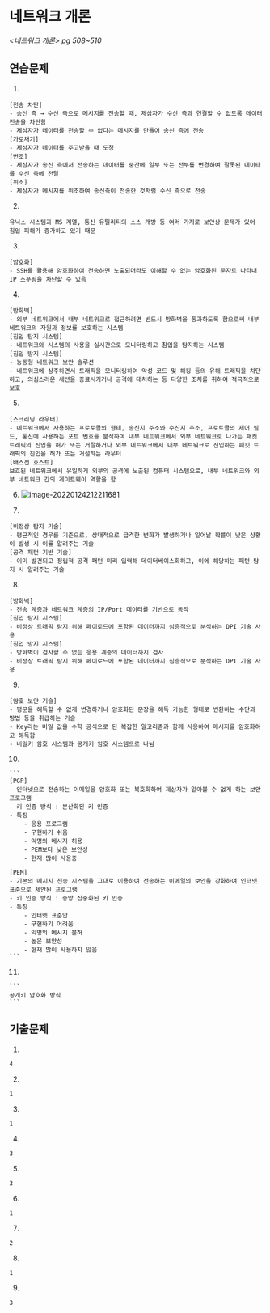# 네트워크 개론

*<네트워크 개론> pg 508~510*



## 연습문제

1. 

   ```
   [전송 차단]
   - 송신 측 → 수신 측으로 메시지를 전송할 때, 제삼자가 수신 측과 연결할 수 없도록 데이터 전송을 차단함
   - 제삼자가 데이터를 전송할 수 없다는 메시지를 만들어 송신 측에 전송
   [가로채기]
   - 제삼자가 데이터를 주고받을 때 도청
   [변조]
   - 제삼자가 송신 측에서 전송하는 데이터를 중간에 일부 또는 전부를 변경하여 잘못된 데이터를 수신 측에 전달
   [위조]
   - 제삼자가 메시지를 위조하여 송신측이 전송한 것처럼 수신 측으로 전송
   ```

2. 

   ```
   유닉스 시스템과 MS 계열, 통신 유틸리티의 소스 개방 등 여러 가지로 보안상 문제가 있어 침입 피해가 증가하고 있기 때문
   ```

3. 

   ```
   [암호화]
   - SSH를 활용해 암호화하여 전송하면 노출되더라도 이해할 수 없는 암호화된 문자로 나타내 IP 스푸핑을 차단할 수 있음
   ```
   
4. 

   ```
   [방화벽]
   - 외부 네트워크에서 내부 네트워크로 접근하려면 반드시 방화벽을 통과하도록 함으로써 내부 네트워크의 자원과 정보를 보호하는 시스템
   [침입 탐지 시스템]
   - 네트워크와 시스템의 사용을 실시간으로 모니터링하고 침입을 탐지하는 시스템
   [침입 방지 시스템]
   - 능동형 네트워크 보안 솔루션
   - 네트워크에 상주하면서 트래픽을 모니터링하여 악성 코드 및 해킹 등의 유해 트래픽을 차단하고, 의심스러운 세션을 종료시키거나 공격에 대처하는 등 다양한 조치를 취하여 적극적으로 보호
   ```

5. 

   ```
   [스크리닝 라우터]
   - 네트워크에서 사용하는 프로토콜의 형태, 송신지 주소와 수신지 주소, 프로토콜의 제어 필드, 통신에 사용하는 포트 번호를 분석하여 내부 네트워크에서 외부 네트워크로 나가는 패킷 트래픽의 진입을 허가 또는 거절하거나 외부 네트워크에서 내부 네트워크로 진입하는 패킷 트래픽의 진입을 허가 또는 거절하는 라우터
   [배스천 호스트]
   보호된 네트워크에서 유일하게 외부의 공격에 노출된 컴퓨터 시스템으로, 내부 네트워크와 외부 네트워크 간의 게이트웨이 역할을 함
   ```

6. ![image-20220124212211681](C:\Users\SSAFY\AppData\Roaming\Typora\typora-user-images\image-20220124212211681.png)

7. 

   ```
   [비정상 탐지 기술]
   - 평균적인 경우를 기준으로, 상대적으로 급격한 변화가 발생하거나 일어날 확률이 낮은 상황이 발생 시 이를 알려주는 기술
   [공격 패턴 기반 기술]
   - 이미 발견되고 정립적 공격 패턴 미리 입력해 데이터베이스화하고, 이에 해당하는 패턴 탐지 시 알려주는 기술
   ```
   
8. 

   ```text
   [방화벽]
   - 전송 계층과 네트워크 계층의 IP/Port 데이터를 기반으로 동작
   [침입 탐지 시스템]
   - 비정상 트래픽 탐지 위해 페이로드에 포함된 데이터까지 심층적으로 분석하는 DPI 기술 사용
   [침입 방지 시스템]
   - 방화벽이 검사할 수 없는 응용 계층의 데이터까지 검사
   - 비정상 트래픽 탐지 위해 페이로드에 포함된 데이터까지 심층적으로 분석하는 DPI 기술 사용
   ```
   
9. 

   ```
   [암호 보안 기술]
   - 평문을 해독할 수 없게 변경하거나 암호화된 문장을 해독 가능한 형태로 변환하는 수단과 방법 등을 취급하는 기술
   - Key라는 비밀 값을 수학 공식으로 된 복잡한 알고리즘과 함께 사용하여 메시지를 암호화하고 해독함
   - 비밀키 암호 시스템과 공개키 암호 시스템으로 나뉨
   ```

10. 

    ```
    [PGP]
    - 인터넷으로 전송하는 이메일을 암호화 또는 복호화하여 제삼자가 알아볼 수 없게 하는 보안 프로그램
    - 키 인증 방식 : 분산화된 키 인증
    - 특징
        - 응용 프로그램
        - 구현하기 쉬움
        - 익명의 메시지 허용
        - PEM보다 낮은 보안성
        - 현재 많이 사용중
    
    [PEM]
    - 기본의 메시지 전송 시스템을 그대로 이용하여 전송하는 이메일의 보안을 강화하여 인터넷 표준으로 제안된 프로그램
    - 키 인증 방식 : 중앙 집중화된 키 인증
    - 특징
    	- 인터넷 표준안
    	- 구현하기 어려움
    	- 익명의 메시지 불허
    	- 높은 보안성
    	- 현재 많이 사용하지 않음
    ```

11. 

    ```
    공개키 암호화 방식
    ```




## 기출문제

1. 

   ```
   4
   ```

2. 

   ```
   1
   ```

3. 

   ```
   1
   ```

4. 

   ```
   3
   ```

5. 

   ```
   3
   ```

6. 

   ```
   1
   ```

7. 

   ```
   2
   ```

8. 

   ```
   1
   ```

9. 

   ```
   3
   ```
